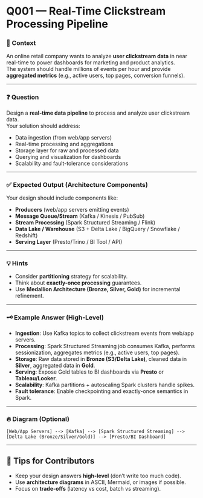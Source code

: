 # Q001 — Real-Time Clickstream Processing Pipeline

### 📖 Context
An online retail company wants to analyze **user clickstream data** in near real-time to power dashboards for marketing and product analytics.  
The system should handle millions of events per hour and provide **aggregated metrics** (e.g., active users, top pages, conversion funnels).

---

### ❓ Question
Design a **real-time data pipeline** to process and analyze user clickstream data.  
Your solution should address:  
- Data ingestion (from web/app servers)  
- Real-time processing and aggregations  
- Storage layer for raw and processed data  
- Querying and visualization for dashboards  
- Scalability and fault-tolerance considerations  

---

### ✅ Expected Output (Architecture Components)
Your design should include components like:  
- **Producers** (web/app servers emitting events)  
- **Message Queue/Stream** (Kafka / Kinesis / PubSub)  
- **Stream Processing** (Spark Structured Streaming / Flink)  
- **Data Lake / Warehouse** (S3 + Delta Lake / BigQuery / Snowflake / Redshift)  
- **Serving Layer** (Presto/Trino / BI Tool / API)  

---

### 💡 Hints
- Consider **partitioning** strategy for scalability.  
- Think about **exactly-once processing** guarantees.  
- Use **Medallion Architecture (Bronze, Silver, Gold)** for incremental refinement.  

---

### 🗝️ Example Answer (High-Level)
- **Ingestion**: Use Kafka topics to collect clickstream events from web/app servers.  
- **Processing**: Spark Structured Streaming job consumes Kafka, performs sessionization, aggregates metrics (e.g., active users, top pages).  
- **Storage**: Raw data stored in **Bronze (S3/Delta Lake)**, cleaned data in **Silver**, aggregated data in **Gold**.  
- **Serving**: Expose Gold tables to BI dashboards via **Presto** or **Tableau/Looker**.  
- **Scalability**: Kafka partitions + autoscaling Spark clusters handle spikes.  
- **Fault tolerance**: Enable checkpointing and exactly-once semantics in Spark.  

---

### 🔥 Diagram (Optional)
```
[Web/App Servers] --> [Kafka] --> [Spark Structured Streaming] --> [Delta Lake (Bronze/Silver/Gold)] --> [Presto/BI Dashboard]
```

---

## 🌟 Tips for Contributors
- Keep your design answers **high-level** (don’t write too much code).  
- Use **architecture diagrams** in ASCII, Mermaid, or images if possible.  
- Focus on **trade-offs** (latency vs cost, batch vs streaming).  
